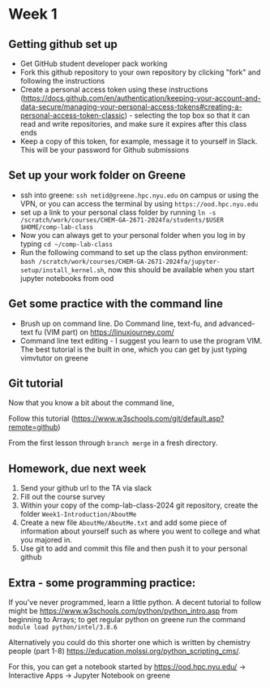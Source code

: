 # Week 1

## Getting github set up
- Get GitHub student developer pack working
- Fork this github repository to your own repository by clicking "fork" and following the instructions
- Create a personal access token using these instructions (https://docs.github.com/en/authentication/keeping-your-account-and-data-secure/managing-your-personal-access-tokens#creating-a-personal-access-token-classic) - selecting the top box so that it can read and write repositories, and make sure it expires after this class ends
- Keep a copy of this token, for example, message it to yourself in Slack. This will be your password for Github submissions

##  Set up your work folder on Greene
- ssh into greene: `ssh netid@greene.hpc.nyu.edu` on campus or using the VPN, or you can access the terminal by using `https://ood.hpc.nyu.edu`
- set up a link to your personal class folder by running `ln -s /scratch/work/courses/CHEM-GA-2671-2024fa/students/$USER $HOME/comp-lab-class`
- Now you can always get to your personal folder when you log in by typing `cd ~/comp-lab-class`
- Run the following command to set up the class python environment: `bash /scratch/work/courses/CHEM-GA-2671-2024fa/jupyter-setup/install_kernel.sh`, now this should be available when you start jupyter notebooks from ood

## Get some practice with the command line
- Brush up on command line. Do Command line, text-fu, and advanced-text fu (VIM part) on https://linuxjourney.com/
- Command line text editing - I suggest you learn to use the program VIM. The best tutorial is the built in one, which you can get by just typing vimvtutor on greene

## Git tutorial
Now that you know a bit about the command line, 

Follow this tutorial (https://www.w3schools.com/git/default.asp?remote=github) 

From the first lesson through `branch merge` in a fresh directory.

## Homework, due next week

1) Send your github url to the TA via slack
2) Fill out the course survey
3) Within your copy of the comp-lab-class-2024 git repository, create the folder `Week1-Introduction/AboutMe`
4) Create a new file `AboutMe/AboutMe.txt` and add some piece of information about yourself such as where you went to college and what you majored in.
5) Use git to add and commit this file and then push it to your personal github

## Extra - some programming practice:
If you've never programmed, learn a little python. A decent tutorial to follow might be https://www.w3schools.com/python/python_intro.asp from beginning to Arrays; to get regular python on greene run the command `module load python/intel/3.8.6`

Alternatively you could do this shorter one which is written by chemistry people (part 1-8) https://education.molssi.org/python_scripting_cms/. 

For this, you can get a notebook started by https://ood.hpc.nyu.edu/ -> Interactive Apps -> Jupyter Notebook on greene
